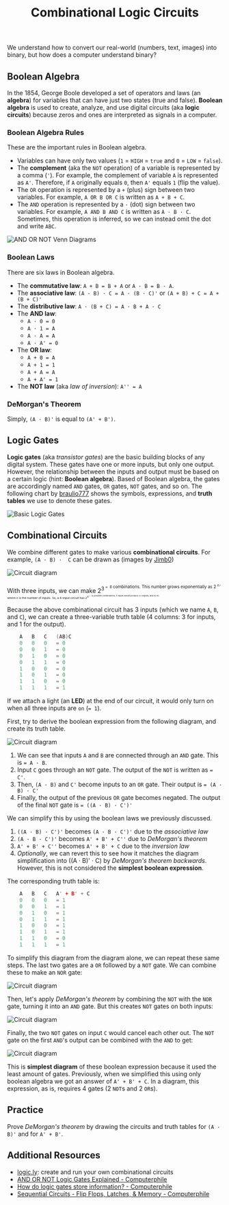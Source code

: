 ﻿---
# Posts need to have the `post` layout
layout: post

# The title of your post
title: Combinational Logic Circuits

# (Optional) Write a short (~150 characters) description of each blog post.
# This description is used to preview the page on search engines, social media, etc.
description: >
   How are zeros and ones understood by a computer? 

# (Optional) Link to an image that represents your blog post.
# The aspect ratio should be ~16:9.
image: /assets/img/default.jpg

# You can hide the description and/or image from the output
# (only visible to search engines) by setting:
# hide_description: true
# hide_image: true

# (Optional) Each post can have zero or more categories, and zero or more tags.
# The difference is that categories will be part of the URL, while tags will not.
# E.g. the URL of this post is <site.baseurl>/hydejack/2017/11/23/example-content/
categories: [CS 101]
tags: []
# If you want a category or tag to have its own page,
# check out `_featured_categories` and `_featured_tags` respectively.
---

We understand how to convert our real-world (numbers, text, images) into binary, but how does a computer understand binary? 

## Boolean Algebra

In the 1854, George Boole developed a set of operators and laws (an **algebra**) for 
variables that can have just two states (true and false). **Boolean algebra** 
is used to create, analyze, and use digital circuits (aka **logic circuits**) 
because zeros and ones are interpreted as signals in a computer.

### Boolean Algebra Rules
These are the important rules in Boolean algebra.
- Variables can have only two values (`1` = `HIGH` = `true` and `0` = `LOW` = `false`).
- The **complement** (aka the `NOT` operation) of a variable is represented by a comma (`'`). For example, the complement of variable `A` is represented as `A'`. Therefore, if `A` originally equals `0`, then `A'` equals `1` (flip the value).
- The `OR` operation is represented by a `+` (plus) sign between two variables. For example, `A OR B OR C` is written as `A + B + C`.
- The `AND` operation is represented by a `·` (dot) sign between two variables. For example, `A AND B AND C` is written as `A · B · C`. Sometimes, this operation is inferred, so we can instead omit the dot and write `ABC`.

![AND OR NOT Venn Diagrams](https://qph.fs.quoracdn.net/main-qimg-805e34db3accae95da9e1bebb6564135)

### Boolean Laws
There are six laws in Boolean algebra.
- The **commutative law**: `A + B = B + A` or `A · B = B · A`.
- The **associative law**: `(A · B) · C = A · (B · C)'` or `(A + B) + C = A + (B + C)'`
- The **distributive law**: `A · (B + C) = A · B + A · C`
- The **AND law**: 
	- `A · 0 = 0`
	- `A · 1 = A`
	- `A · A = A`
	- `A · A' = 0`
- The **OR law**:
	- `A + 0 = A`
	- `A + 1 = 1`
	- `A + A = A`
	- `A + A' = 1`
- The **NOT law** (aka *law of inversion*): `A'' = A`

### DeMorgan's Theorem

Simply, `(A · B)'` is equal to `(A' + B')`.

## Logic Gates

**Logic gates** (aka *transistor gates*) are the basic building blocks of any digital system. These gates have one or more inputs, but only one output. However, the relationship between the inputs and output must be based on a certain logic (hint: **Boolean algebra**). Based of Boolean algebra, the gates are accordingly named `AND` gates, `OR` gates, `NOT` gates, and so on. The following chart by [braulio777](https://www.instructables.com/id/Basic-Logic-Gates/) shows the symbols, expressions, and **truth tables** we use to denote these gates.

![Basic Logic Gates](https://cdn.instructables.com/F94/JZV3/IYYTP54L/F94JZV3IYYTP54L.LARGE.jpg?auto=webp&width=655)

## Combinational Circuits

We combine different gates to make various **combinational circuits**. For example, `(A · B) ·  C` can be drawn as (images by [Jimb0](https://learn.sparkfun.com/tutorials/logicblocks-experiment-guide/all))

![Circuit diagram](https://cdn.sparkfun.com/assets/learn_tutorials/2/1/6/07-animation_3AND.gif) 

With three inputs, we can make 2<sup>3<sup> `= 8` combinations. This number grows exponentially as 2 <sup> n <sup>, where *n* is the number of inputs. So, a 4-input circuit has 2<sup>4<sup> `= 16` possible combinations, 5 inputs would produce `32` outputs, and so on.

Because the above combinational circuit has 3 inputs (which we name `A`, `B`, and `C`), we can create a three-variable truth table (4 columns: 3 for inputs, and 1 for the output).

```cpp
	A	B	C	(AB)C
	0	0	0	= 0
	0	0	1	= 0
	0	1 	0	= 0
	0 	1 	1	= 0
	1	0 	0	= 0
	1 	0 	1 	= 0
	1 	1 	0	= 0
	1 	1 	1	= 1
```

If we attach a light (an **LED**) at the end of our circuit, it would only turn on when all three inputs are `on` (`= 1`).

First, try to derive the boolean expression from the following diagram, and create its truth table.

![Circuit diagram](https://cdn.sparkfun.com/assets/learn_tutorials/2/1/6/20-combinational_circuit.png)

1. We can see that inputs `A` and `B` are connected through an `AND` gate. This is `= A · B`.
2. Input `C` goes through an `NOT` gate. The output of the `NOT` is written as `= C'`.
3. Then, `(A · B)` and `C'` become inputs to an `OR` gate. Their output is `= (A · B) · C'`
4. Finally, the output of the previous `OR` gate becomes negated. The output of the final `NOT` gate is `= ((A · B) · C')'`

We can simplify this by using the boolean laws we previously discussed.
1. `((A · B) · C')'` becomes `(A · B · C')'` due to the *associative law*
2. `(A · B · C')'` becomes `A' + B' + C''` due to *DeMorgan's theorem*
3. `A' + B' + C''` becomes `A' + B' + C` due to the *inversion law*
4. *Optionally*, we can revert this to see how it matches the diagram simplification into ((A · B)' · C) by *DeMorgan's theorem backwards*. However, this is not considered the **simplest boolean expression**.

The corresponding truth table is:

```cpp
	A	B	C	A' + B' + C
	0	0	0	= 1
	0	0	1	= 1
	0	1 	0	= 1
	0 	1 	1	= 1
	1	0 	0	= 1
	1 	0 	1 	= 1
	1 	1 	0	= 0
	1 	1 	1	= 1
```

To simplify this diagram from the diagram alone, we can repeat these same steps. The last two gates are a `OR` followed by a `NOT` gate. We can combine these to make an `NOR` gate:

![Circuit diagram](https://cdn.sparkfun.com/assets/learn_tutorials/2/1/6/23-combinational_circuit_2.png)

Then, let's apply *DeMorgan's theorem* by combining the `NOT` with the `NOR` gate, turning it into an `AND` gate. But this creates `NOT` gates on both inputs:

![Circuit diagram](https://cdn.sparkfun.com/assets/learn_tutorials/2/1/6/24-combinational_circuit_3.png)

Finally, the two `NOT` gates on input `C` would cancel each other out. The `NOT` gate on the first `AND`'s output can be combined with the `AND` to get:

![Circuit diagram](https://cdn.sparkfun.com/assets/learn_tutorials/2/1/6/25-combinational_circuit_4.png)

This is **simplest diagram** of these boolean expression because it used the least amount of gates. Previously, when we simplified this using only boolean algebra we 
got an answer of `A' + B' + C`. In a diagram, this expression, as is, requires 4 gates (2 `NOT`s and 2 `OR`s).

## Practice
Prove *DeMorgan's theorem* by drawing the circuits and truth tables for `(A · B)'` and for `A' + B'`.

## Additional Resources
- [logic.ly](https://logic.ly/demo): create and run your own combinational circuits
- [AND OR NOT Logic Gates Explained - Computerphile](https://youtu.be/UvI-AMAtrvE)
- [How do logic gates store information? - Computerphile](https://youtu.be/XETZoRYdtkw)
- [Sequential Circuits - Flip Flops, Latches, & Memory - Computerphile](https://youtu.be/-Ecf7lb4aZ0)